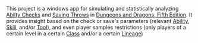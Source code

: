 This project is a windows app for simulating and statistically analyzing [Abilty Checks](https://www.dndbeyond.com/compendium/rules/basic-rules/using-ability-scores#AbilityChecks) and [Saving Throws](https://www.dndbeyond.com/compendium/rules/basic-rules/using-ability-scores#SavingThrows) in [Dungeons and Dragons, Fifth Edition](https://www.dndbeyond.com/sources/basic-rules). It provides insight based on the check or save's parameters (relevant [Ability](https://www.dndbeyond.com/compendium/rules/basic-rules/using-ability-scores#AbilityScoresandModifiers), [Skill](https://www.dndbeyond.com/sources/basic-rules/using-ability-scores#Skills), and/or [Tool](https://www.dndbeyond.com/sources/basic-rules/equipment#Tools)), and even player samples restrictions (only players of a certain level in a certain [Class](https://www.dndbeyond.com/compendium/rules/basic-rules/classes) and/or a certain [Lineage](https://www.dndbeyond.com/compendium/rules/basic-rules/races))
